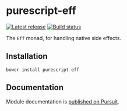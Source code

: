 # purescript-eff

[![Latest release](http://img.shields.io/github/release/purescript/purescript-eff.svg)](https://github.com/purescript/purescript-eff/releases)
[![Build status](https://travis-ci.org/purescript/purescript-eff.svg?branch=master)](https://travis-ci.org/purescript/purescript-eff)

The `Eff` monad, for handling native side effects.

## Installation

```
bower install purescript-eff
```

## Documentation

Module documentation is [published on Pursuit](http://pursuit.purescript.org/packages/purescript-eff).
